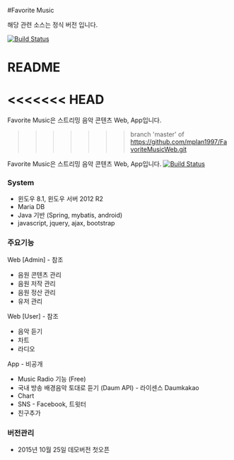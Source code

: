 #Favorite Music 

해당 관련 소스는 정식 버전 입니다.

[![Build Status](https://travis-ci.org/mplan1997/FavoriteMusicWebDemo.svg)](https://travis-ci.org/mplan1997/FavoriteMusicWebDemo)
# README #
<<<<<<< HEAD
=======

Favorite Music은 스트리밍 음악 콘텐츠 Web, App입니다.
>>>>>>> branch 'master' of https://github.com/mplan1997/FavoriteMusicWeb.git

Favorite Music은 스트리밍 음악 콘텐츠 Web, App입니다.
[![Build Status](https://travis-ci.org/mplan1997/FavoriteMusicWebDemo.svg)](https://travis-ci.org/mplan1997/FavoriteMusicWebDemo)
### System ###
* 윈도우 8.1, 윈도우 서버 2012 R2
* Maria DB
* Java 기반 (Spring, mybatis, android)
* javascript, jquery, ajax, bootstrap

### 주요기능 ###
Web [Admin] - 참조
* 음원 콘텐츠 관리
* 음원 저작 관리
* 음원 정산 관리
* 유저 관리

Web [User] - 참조
* 음악 듣기
* 차트
* 라디오

App - 비공개
* Music Radio 기능 (Free)
* 국내 방송 배경음악 토대로 듣기 (Daum API) - 라이센스 Daumkakao
* Chart 
* SNS - Facebook, 트윗터
* 친구추가

### 버전관리 ###
- 2015년 10월 25일 데모버전 첫오픈
